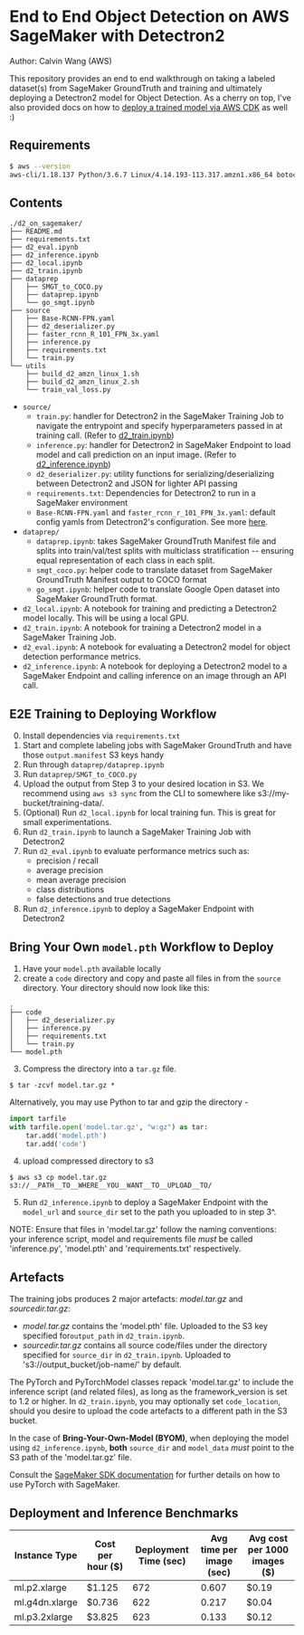 # End to End Object Detection on AWS SageMaker with Detectron2 

Author: Calvin Wang (AWS) 

This repository provides an end to end walkthrough on taking a labeled dataset(s) from SageMaker GroundTruth and training and ultimately deploying a Detectron2 model for Object Detection. As a cherry on top, I've also provided docs on how to [deploy a trained model via AWS CDK](./endpoint_deploy_cdk.md) as well :) 

## Requirements 
```bash 
$ aws --version
aws-cli/1.18.137 Python/3.6.7 Linux/4.14.193-113.317.amzn1.x86_64 botocore/1.17.60
``` 

## Contents 
```
./d2_on_sagemaker/
├── README.md
├── requirements.txt
├── d2_eval.ipynb
├── d2_inference.ipynb
├── d2_local.ipynb
├── d2_train.ipynb
├── dataprep
│   ├── SMGT_to_COCO.py
│   ├── dataprep.ipynb
│   └── go_smgt.ipynb
├── source
│   ├── Base-RCNN-FPN.yaml
│   ├── d2_deserializer.py
│   ├── faster_rcnn_R_101_FPN_3x.yaml
│   ├── inference.py
│   ├── requirements.txt
│   └── train.py
└── utils
    ├── build_d2_amzn_linux_1.sh
    ├── build_d2_amzn_linux_2.sh
    └── train_val_loss.py
``` 

- `source/` 
    - `train.py`: handler for Detectron2 in the SageMaker Training Job to navigate the entrypoint and specify hyperparameters passed in at training call. (Refer to [d2_train.ipynb](d2_train.ipynb))
    - `inference.py`: handler for Detectron2 in SageMaker Endpoint to load model and call prediction on an input image. (Refer to [d2_inference.ipynb](d2_inference.ipynb))
    - `d2_deserializer.py`: utility functions for serializing/deserializing between Detectron2 and JSON for lighter API passing 
    - `requirements.txt`: Dependencies for Detectron2 to run in a SageMaker environment 
    - `Base-RCNN-FPN.yaml` and `faster_rcnn_r_101_FPN_3x.yaml`: default config yamls from Detectron2's configuration. See more [here](https://detectron2.readthedocs.io/tutorials/configs.html).
- `dataprep/`
    - `dataprep.ipynb`: takes SageMaker GroundTruth Manifest file and splits into train/val/test splits with multiclass stratification -- ensuring equal representation of each class in each split. 
    - `smgt_coco.py`: helper code to translate dataset from SageMaker GroundTruth Manifest output to COCO format
    - `go_smgt.ipynb`: helper code to translate Google Open dataset into SageMaker GroundTruth format. 
- `d2_local.ipynb`: A notebook for training and predicting a Detectron2 model locally. This will be using a local GPU. 
- `d2_train.ipynb`: A notebook for training a Detectron2 model in a SageMaker Training Job.
- `d2_eval.ipynb`: A notebook for evaluating a Detectron2 model for object detection performance metrics. 
- `d2_inference.ipynb`: A notebook for deploying a Detectron2 model to a SageMaker Endpoint and calling inference on an image through an API call. 

## E2E Training to Deploying Workflow 

0. Install dependencies via `requirements.txt` 
1. Start and complete labeling jobs with SageMaker GroundTruth and have those `output.manifest` S3 keys handy 
2. Run through `dataprep/dataprep.ipynb` 
3. Run `dataprep/SMGT_to_COCO.py` 
4. Upload the output from Step 3 to your desired location in S3. We recommend using `aws s3 sync` from the CLI to somewhere like s3://my-bucket/training-data/.
5. (Optional) Run `d2_local.ipynb` for local training fun. This is great for small experimentations. 
6. Run `d2_train.ipynb` to launch a SageMaker Training Job with Detectron2 
7. Run `d2_eval.ipynb` to evaluate performance metrics such as: 
    - precision / recall
    - average precision
    - mean average precision 
    - class distributions 
    - false detections and true detections 
8. Run `d2_inference.ipynb` to deploy a SageMaker Endpoint with Detectron2 

## Bring Your Own `model.pth` Workflow to Deploy
1. Have your `model.pth` available locally 
2. create a `code` directory and copy and paste all files in from the `source` directory. Your directory should now look like this: 
``` 
.
├── code
│   ├── d2_deserializer.py
│   ├── inference.py
│   ├── requirements.txt
│   └── train.py
└── model.pth
```
3. Compress the directory into a `tar.gz` file.
```
$ tar -zcvf model.tar.gz *
```
Alternatively, you may use Python to tar and gzip the directory -

```python
import tarfile
with tarfile.open('model.tar.gz', "w:gz") as tar:
    tar.add('model.pth')
    tar.add('code')
```

4. upload compressed directory to s3 
```
$ aws s3 cp model.tar.gz s3://__PATH__TO__WHERE__YOU__WANT__TO__UPLOAD__TO/
```

5. Run `d2_inference.ipynb` to deploy a SageMaker Endpoint with the `model_url` and `source_dir` set to the path you uploaded to in step 3^. 

NOTE: Ensure that files in 'model.tar.gz' follow the naming conventions: your inference script, model and requirements file *must* be called 'inference.py', 'model.pth' and 'requirements.txt' respectively.

## Artefacts 
The training jobs produces 2 major artefacts: _model.tar.gz_ and _sourcedir.tar.gz_:

* _model.tar.gz_ contains the 'model.pth' file. Uploaded to the S3 key specified for```output_path``` in `d2_train.ipynb`.
* _sourcedir.tar.gz_ contains all source code/files under the directory specified for ```source_dir``` in `d2_train.ipynb`. Uploaded to 's3://output_bucket/job-name/' by default.

The PyTorch and PyTorchModel classes repack 'model.tar.gz' to include the inference script (and related files), as long as the framework_version is set to 1.2 or higher. In `d2_train.ipynb`, you may optionally set ```code_location```, should you desire to upload the code artefacts to a different path in the S3 bucket.

In the case of **Bring-Your-Own-Model (BYOM)**, when deploying the model using `d2_inference.ipynb`, **both** `source_dir` and `model_data` *must* point to the S3 path of the 'model.tar.gz' file.

Consult the [SageMaker SDK documentation](https://sagemaker.readthedocs.io/en/stable/frameworks/pytorch/index.html) for further details on how to use PyTorch with SageMaker.

## Deployment and Inference Benchmarks 
| Instance Type  | Cost per hour ($) | Deployment Time (sec) | Avg time per image (sec) | Avg cost per 1000 images ($) |
|----------------|-------------------|-----------------------|--------------------------|------------------------------|
| ml.p2.xlarge   | $1.125            | 672                   | 0.607                    | $0.19                        |
| ml.g4dn.xlarge | $0.736            | 622                   | 0.217                    | $0.04                        |
| ml.p3.2xlarge  | $3.825            | 623                   | 0.133                    | $0.12                        |


